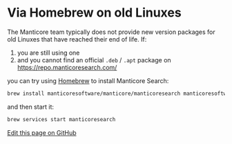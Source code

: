 # Via Homebrew on old Linuxes

The Manticore team typically does not provide new version packages for old Linuxes that have reached their end of life. If:

1. you are still using one
2. and you cannot find an official `.deb` / `.apt` package on https://repo.manticoresearch.com/

you can try using [Homebrew](https://brew.sh/) to install Manticore Search:

```bash
brew install manticoresoftware/manticore/manticoresearch manticoresoftware/manticore/manticore-extra
```

and then start it:

```bash
brew services start manticoresearch
```

[Edit this page on GitHub](https://github.com/manticoresoftware/manticoresearch/tree/master/manual/Installation/Old_linuxes.md)

<!-- proofread -->